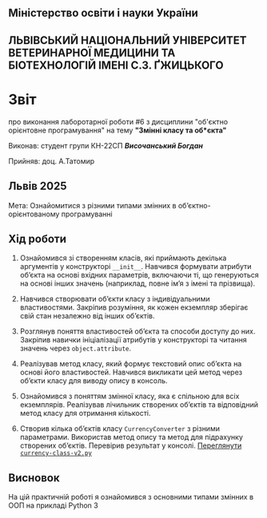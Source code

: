 ## Міністерство освіти і науки України

## ЛЬВІВСЬКИЙ НАЦІОНАЛЬНИЙ УНІВЕРСИТЕТ ВЕТЕРИНАРНОЇ МЕДИЦИНИ ТА БІОТЕХНОЛОГІЙ ІМЕНІ С.З. ҐЖИЦЬКОГО

# Звіт
про виконання лаборотарної роботи #6 з дисциплини "об'єктно орієнтовне програмування" на тему **"Змінні класу та об*єкта"**

Виконав: студент групи КН-22СП ***Височанський Богдан***

Прийняв: доц. А.Татомир

## Львів 2025

Мета: Ознайомитися з різними типами змінних в об’єктно-орієнтованому програмуванні


## Хід роботи

1. Ознайомився зі створенням класів, які приймають декілька аргументів у конструкторі `__init__`. 
   Навчився формувати атрибути обʼєкта на основі вхідних параметрів, включаючи ті, що генеруються на основі інших значень (наприклад, повне імʼя з імені та прізвища).

2. Навчився створювати обʼєкти класу з індивідуальними властивостями. 
   Закріпив розуміння, як кожен екземпляр зберігає свій стан незалежно від інших обʼєктів.

3. Розглянув поняття властивостей обʼєкта та способи доступу до них. 
   Закріпив навички ініціалізації атрибутів у конструкторі та читання значень через `object.attribute`.

4. Реалізував метод класу, який формує текстовий опис обʼєкта на основі його властивостей. 
   Навчився викликати цей метод через обʼєкти класу для виводу опису в консоль.

5. Ознайомився з поняттям змінної класу, яка є спільною для всіх екземплярів. 
   Реалізував лічильник створених обʼєктів та відповідний метод класу для отримання кількості.

6. Створив кілька обʼєктів класу `CurrencyConverter` з різними параметрами. 
   Використав метод опису та метод для підрахунку створених обʼєктів. Перевірив результат у консолі.
   [Переглянути `currency-class-v2.py`](./currency-class-v2.py)

## Висновок
На цій практичній роботі я ознайомився з основними типами змінних в ООП на прикладі Python 3